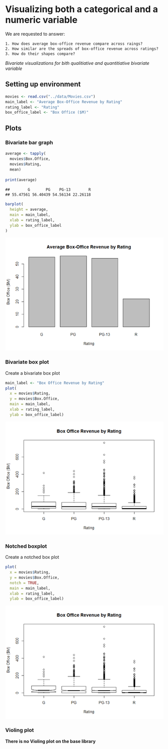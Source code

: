 Visualizing both a categorical and a numeric variable
================

We are requested to answer:

    1. How does average box-office revenue compare across raings?
    2. How similar are the spreads of box-office revenue across ratings?
    3. How do their shapes compare?

*Bivariate visualizations for bith qualitiative and quantitiative bivariate variable*

Setting up environment
----------------------

``` r
movies <- read.csv("../data/Movies.csv")
main_label <- "Average Box-Office Revenue by Rating"
rating_label <- "Rating"
box_office_label <- "Box Office ($M)"
```

Plots
-----

### Bivariate bar graph

``` r
average <- tapply(
  movies$Box.Office,
  movies$Rating,
  mean)

print(average)
```

    ##        G       PG    PG-13        R 
    ## 55.47561 56.40439 54.56134 22.26118

``` r
barplot(
  height = average,
  main = main_label,
  xlab = rating_label,
  ylab = box_office_label
)
```

![](02-Base_files/figure-markdown_github/unnamed-chunk-3-1.png)

### Bivariate box plot

Create a bivariate box plot

``` r
main_label <- "Box Office Revenue by Rating"
plot(
  x = movies$Rating,
  y = movies$Box.Office,
  main = main_label,
  xlab = rating_label,
  ylab = box_office_label)
```

![](02-Base_files/figure-markdown_github/unnamed-chunk-4-1.png)

### Notched boxplot

Create a notched box plot

``` r
plot(
  x = movies$Rating,
  y = movies$Box.Office,
  notch = TRUE,
  main = main_label,
  xlab = rating_label,
  ylab = box_office_label)
```

![](02-Base_files/figure-markdown_github/unnamed-chunk-5-1.png)

### Violing plot

**There is no Violing plot on the base library**
